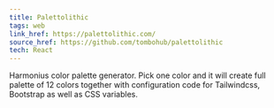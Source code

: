 ```yaml
---
title: Palettolithic
tags: web
link_href: https://palettolithic.com/
source_href: https://github.com/tombohub/palettolithic
tech: React
---
```


Harmonius color palette generator. Pick one color and it will create full palette of 12 colors together with configuration code for Tailwindcss, Bootstrap as well as CSS variables.
